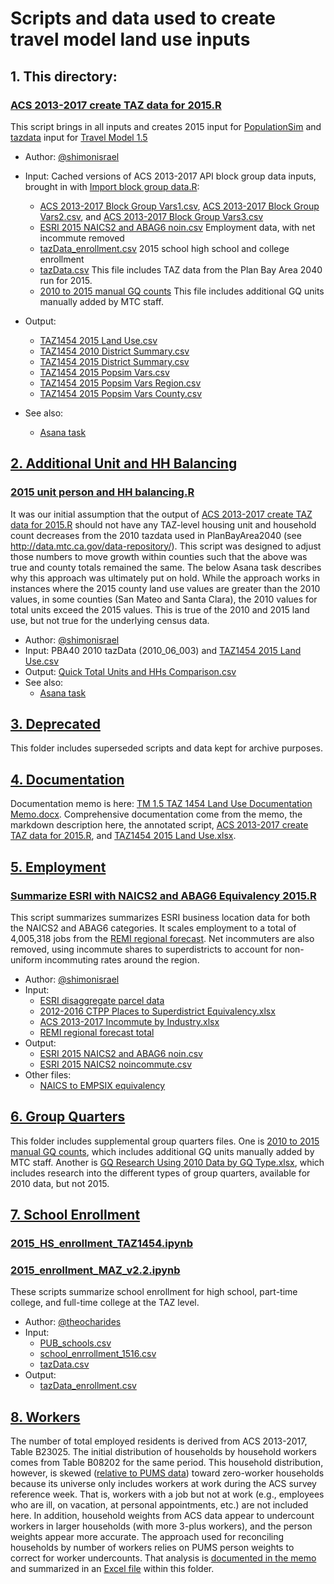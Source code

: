 
# Scripts and data used to create travel model land use inputs

## 1. This directory:

### [ACS 2013-2017 create TAZ data for 2015.R](ACS%202013-2017%20create%20TAZ%20data%20for%202015.R)

This script brings in all inputs and creates 2015 input for [PopulationSim](https://github.com/BayAreaMetro/PopulationSim) and [tazdata](https://github.com/BayAreaMetro/modeling-website/wiki/TazData) input for [Travel Model 1.5](https://github.com/BayAreaMetro/travel-model-one)

* Author: [@shimonisrael](https://github.com/shimonisrael)

* Input: Cached versions of ACS 2013-2017 API block group data inputs, brought in with [Import block group data.R](Import20block%20group%20data.R): 
  * [ACS 2013-2017 Block Group Vars1.csv](ACS%202013-2017%20Block%20Group%20Vars1.csv), [ACS 2013-2017 Block Group Vars2.csv](ACS%202013-2017%20Block%20Group%20Vars2.csv), and [ACS 2013-2017 Block Group Vars3.csv](ACS%202013-2017%20Block%20Group%20Vars3.csv)
  * [ESRI 2015 NAICS2 and ABAG6 noin.csv](Employment/ESRI%202015%20NAICS2%20and%20ABAG6%20noin.csv) Employment data, with net incommute removed
  * [tazData_enrollment.csv](https://github.com/BayAreaMetro/petrale/blob/master/applications/travel_model_lu_inputs/2015/School%20Enrollment/tazData_enrollment.csv) 2015 school high school and college enrollment
  * [tazData.csv](https://mtcdrive.app.box.com/file/208576797404) This file includes TAZ data from the Plan Bay Area 2040 run for 2015. 
  * [2010 to 2015 manual GQ counts](Group%20Quarters/gq_add_00051015.csv) This file includes additional GQ units manually added by MTC staff. 

* Output:  
  * [TAZ1454 2015 Land Use.csv](TAZ1454%202015%20Land%20Use.csv)
  * [TAZ1454 2010 District Summary.csv](TAZ1454%202010%20District%20Summary.csv)
  * [TAZ1454 2015 District Summary.csv](TAZ1454%202015%20District%20Summary.csv)
  * [TAZ1454 2015 Popsim Vars.csv](TAZ1454%202015%20Popsim%20Vars.csv)
  * [TAZ1454 2015 Popsim Vars Region.csv](TAZ1454%202015%20Popsim%20Vars%20Region.csv)
  * [TAZ1454 2015 Popsim Vars County.csv](TAZ1454%202015%20Popsim%20Vars%20County.csv)
* See also:
  * [Asana task](https://app.asana.com/0/13098083395690/892913197780752/f)

## [2. Additional Unit and HH Balancing](Additional%20Unit%20and%20HH%20Balancing)

### [2015 unit person and HH balancing.R](Additional%20Unit%20and%20HH%20Balancing/2015%20unit%20person%20and%20HH%20balancing.R)

It was our initial assumption that the output of [ACS 2013-2017 create TAZ data for 2015.R](ACS%202013-2017%20create%20TAZ%20data%20for%202015.R) should not have any TAZ-level housing unit and household count decreases from the 2010 tazdata used in PlanBayArea2040 (see http://data.mtc.ca.gov/data-repository/).  This script was designed to adjust those numbers to move growth within counties such that the above was true and county totals remained the same. The below Asana task describes why this approach was ultimately put on hold. While the approach works in instances where the 2015 county land use values are greater than the 2010 values, in some counties (San Mateo and Santa Clara), the 2010 values for total units exceed the 2015 values. This is true of the 2010 and 2015 land use, but not true for the underlying census data. 

* Author: [@shimonisrael](https://github.com/shimonisrael)
* Input: PBA40 2010 tazData (2010_06_003) and [TAZ1454 2015 Land Use.csv](TAZ1454%202015%20Land%20Use.csv)
* Output: [Quick Total Units and HHs Comparison.csv](Additional%20Unit%20and%20HH%20Balancing/Quick%20Total%20Units%20and%20HHs%20Comparison.csv)
* See also:
  * [Asana task](https://app.asana.com/0/13098083395690/909682345976879/f)

## [3. Deprecated](Deprecated)

This folder includes superseded scripts and data kept for archive purposes.  

## [4. Documentation](Documentation)

Documentation memo is here: [TM 1.5 TAZ 1454 Land Use Documentation Memo.docx](Documentation/TM%201.5%20TAZ%201454%20Land%20Use%20Documentation%20Memo.docx). Comprehensive documentation come from the memo, the markdown description here, the annotated script, [ACS 2013-2017 create TAZ data for 2015.R](ACS%202013-2017%20create%20TAZ%20data%20for%202015.R), and [TAZ1454 2015 Land Use.xlsx](TAZ1454%202015%20Land%20Use.xlsx).

## [5. Employment](Employment)

### [Summarize ESRI with NAICS2 and ABAG6 Equivalency 2015.R](Employment/Summarize%20ESRI%20with%20NAICS2%20and%20ABAG6%20Equivalency%202015.R)

This script summarizes summarizes ESRI business location data for both the NAICS2 and ABAG6 categories. It scales employment to a total of 4,005,318 jobs from the [REMI regional forecast](https://mtcdrive.app.box.com/file/654134152628). Net incommuters are also removed, using incommute shares to superdistricts to account for non-uniform incommuting rates around the region. 

* Author: [@shimonisrael](https://github.com/shimonisrael)
* Input:
  * [ESRI disaggregate parcel data](https://mtcdrive.app.box.com/file/655868001941)
  * [2012-2016 CTPP Places to Superdistrict Equivalency.xlsx](Employment/Incommute/2012-2016%20CTPP%20Places%20to%20Superdistrict%20Equivalency.xlsx)
  * [ACS 2013-2017 Incommute by Industry.xlsx](Employment/Incommute/ACS%202013-2017%20Incommute%20by%20Industry.xlsx)
  * [REMI regional forecast total](https://mtcdrive.app.box.com/file/654134152628)
* Output:
  * [ESRI 2015 NAICS2 and ABAG6 noin.csv](Employment/ESRI%202015%20NAICS2%20and%20ABAG6%20noin.csv)
  * [ESRI 2015 NAICS2 noincommute.csv](Employment/ESRI%202015%20NAICS2%20noincommute.csv)
* Other files:
  * [NAICS to EMPSIX equivalency](Employment/NAICS_to_EMPSIX.xlsx)

## [6. Group Quarters](Group%20Quarters)

This folder includes supplemental group quarters files. One is [2010 to 2015 manual GQ counts](Group%20Quarters/gq_add_00051015.csv), which includes additional GQ units manually added by MTC staff. Another is [GQ Research Using 2010 Data by GQ Type.xlsx](GQ%20Research%20Using%202010%20Data%20by%20GQ%20Type.xlsx), which includes research into the different types of group quarters, available for 2010 data, but not 2015.   

## [7. School Enrollment](School%20Enrollment)

### [2015_HS_enrollment_TAZ1454.ipynb](School%20Enrollment/2015_HS_enrollment_TAZ1454.ipynb)
### [2015_enrollment_MAZ_v2.2.ipynb](School%20Enrollment/2015_enrollment_MAZ_v2.2.ipynb)

These scripts summarize school enrollment for high school, part-time college, and full-time college at the TAZ level. 

* Author: [@theocharides](https://github.com/theocharides)
* Input: 
  * [PUB_schools.csv](School%20Enrollment/PUB_schools.csv)
  * [school_enrrollment_1516.csv](School%20Enrollment/school_enrollment_1516.csv)
  * [tazData.csv](School%20Enrollment/tazData.csv)
* Output:
  * [tazData_enrollment.csv](School%20Enrollment/tazData_enrollment.csv)

## [8. Workers](Workers)

The number of total employed residents is derived from ACS 2013-2017, Table B23025. The initial distribution of households by household workers comes from Table B08202 for the same period. This household distribution, however, is skewed ([relative to PUMS data](https://github.com/BayAreaMetro/PUMS-Data/tree/master/Analysis/ACS%20PUMS%202013-2017/Worker%20Research)) toward zero-worker households because its universe only includes workers at work during the ACS survey reference week. That is, workers with a job but not at work (e.g., employees who are ill, on vacation, at personal appointments, etc.) are not included here. In addition, household weights from ACS data appear to undercount workers in larger households (with more 3-plus workers), and the person weights appear more accurate. The approach used for reconciling households by number of workers relies on PUMS person weights to correct for worker undercounts. That analysis is [documented in the memo](Documentation/TM%201.5%20TAZ%201454%20Land%20Use%20Documentation%20Memo.docx) and summarized in an [Excel file](Workers/ACSPUMS_WorkerTotals_2013-2017_Comparisons.xlsx) within this folder. 






